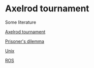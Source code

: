# Axelrod tournament

Some literature

[Axelrod tournament](https://en.wikipedia.org/wiki/The_Evolution_of_Cooperation#Axelrod's_tournaments)

[Prisoner's dilemma](https://en.wikipedia.org/wiki/Prisoner%27s_dilemma)

[Unix](http://www.ee.surrey.ac.uk/Teaching/Unix/)

[ROS](https://www.ros.org/)
